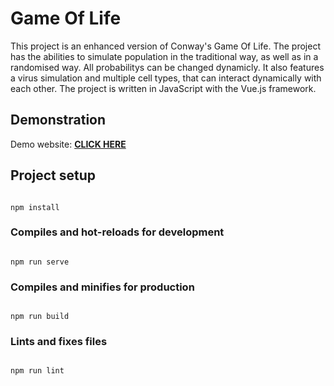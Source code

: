 # Game Of Life
This project is an enhanced version of Conway's Game Of Life. The project has the abilities to simulate population in the traditional way, as well as in a randomised way.  All probabilitys can be changed dynamicly. It also features a virus simulation and multiple cell types, that can interact dynamically with each other. The project is written in JavaScript with the Vue.js framework.
  
## Demonstration
Demo website: [**CLICK HERE**](https://jslink.nl/delivery/gol)


## Project setup

```

npm install

```

  

### Compiles and hot-reloads for development

```

npm run serve

```

  

### Compiles and minifies for production

```

npm run build

```

  

### Lints and fixes files

```

npm run lint

```

  
